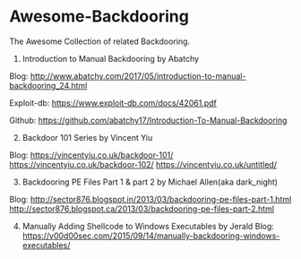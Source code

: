 # Awesome-Backdooring

The Awesome Collection of related Backdooring. 

1. Introduction to Manual Backdooring by Abatchy

Blog:        http://www.abatchy.com/2017/05/introduction-to-manual-backdooring_24.html

Exploit-db:  https://www.exploit-db.com/docs/42061.pdf

Github:      https://github.com/abatchy17/Introduction-To-Manual-Backdooring


2. Backdoor 101 Series by Vincent Yiu

Blog: https://vincentyiu.co.uk/backdoor-101/
      https://vincentyiu.co.uk/backdoor-102/
      https://vincentyiu.co.uk/untitled/

3. Backdooring PE Files Part 1 & part 2 by Michael Allen(aka dark_night)

Blog: http://sector876.blogspot.in/2013/03/backdooring-pe-files-part-1.html
      http://sector876.blogspot.ca/2013/03/backdooring-pe-files-part-2.html
           
4. Manually Adding Shellcode to Windows Executables by Jerald 
Blog:  https://v00d00sec.com/2015/09/14/manually-backdooring-windows-executables/



